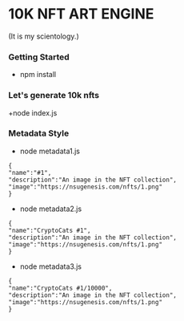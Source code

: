 # 10K NFT ART ENGINE
(It is my scientology.)

<h3>Getting Started</h3>

+ npm install

<h3>Let's generate 10k nfts</h3>

+node index.js

<h3>Metadata Style</h3>

+ node metadata1.js

```
{
"name":"#1",
"description":"An image in the NFT collection",
"image":"https://nsugenesis.com/nfts/1.png"
}
```

+ node metadata2.js

```
{
"name":"CryptoCats #1",
"description":"An image in the NFT collection",
"image":"https://nsugenesis.com/nfts/1.png"
}

```

+ node metadata3.js

```
{
"name":"CryptoCats #1/10000",
"description":"An image in the NFT collection",
"image":"https://nsugenesis.com/nfts/1.png"
}

```
